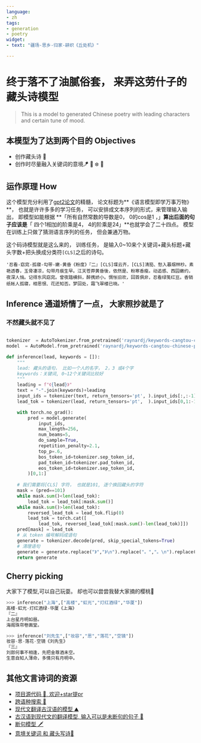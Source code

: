```yaml
---
language:
- zh
tags:
- generation
- poetry
widget:
- text: "疆场-思乡-归家-耕织《丘处机》"

---
```


# 终于落不了油腻俗套， 来弄这劳什子的藏头诗模型
> This is a model to generated Chinese poetry with leading characters and certain tune of mood.

## 本模型为了达到两个目的 Objectives
* 创作藏头诗 🎸
* 创作时尽量融入关键词的意境🪁 🌼 ❄️ 🌝

## 运作原理 How
这个模型充分利用了[gpt2论文](https://d4mucfpksywv.cloudfront.net/better-language-models/language_models_are_unsupervised_multitask_learners.pdf)的精髓， 论文标题为**《语言模型即学万事万物》**， 也就是许许多多的学习任务， 可以安排成文本序列的形式，来管理输入输出， 即模型如能根据 **「所有自然常数的导数是0， 0的cos是1 ，」**算出后面的句子应该是**「 四个1相加的阶乘是4， 4的阶乘是24」**也就学会了二十四点。 模型在训练上只做了猜测语言序列的任务， 但会兼通万物。

这个码诗模型就是这么来的， 训练任务， 是输入0~10来个关键词+藏头标题+藏头字数+把头换成分类符```[CLS]```之后的诗句。
```
'忍看-窈窕-孤寝-勾带-嫩-黄昏《粉度》『二』[CLS]堞云齐，[CLS]清笳、愁入暮烟林杪。素艳透春，玉骨凄凉，勾带月痕生早。江天苍莽黄昏後，依然是、粉寒香瘦。动追感、西园嫩约，夜深人悄。记得东风窈窕。曾夜踏横斜，醉携娇小。惆怅旧欢，回首俱非，忍看绿笺红豆。香销纸帐人孤寝，相思恨、花还知否。梦回处，霜飞翠楼已晓。'
```

## Inference 通道矫情了一点， 大家照抄就是了
### 不然藏头就不见了

```python

tokenizer  = AutoTokenizer.from_pretrained('raynardj/keywords-cangtou-chinese-poetry')
model  = AutoModel.from_pretrained('raynardj/keywords-cangtou-chinese-poetry')

def inference(lead, keywords = []):
    """
    lead: 藏头的语句， 比如一个人的名字， 2，3 或4个字
    keywords：关键词, 0~12个关键词比较好
    """
    leading = f"《{lead}》"
    text = "-".join(keywords)+leading
    input_ids = tokenizer(text, return_tensors='pt', ).input_ids[:,:-1]
    lead_tok = tokenizer(lead, return_tensors='pt',  ).input_ids[0,1:-1]

    with torch.no_grad():
        pred = model.generate(
            input_ids,
            max_length=256,
            num_beams=5,
            do_sample=True,
            repetition_penalty=2.1,
            top_p=.6,
            bos_token_id=tokenizer.sep_token_id,
            pad_token_id=tokenizer.pad_token_id,
            eos_token_id=tokenizer.sep_token_id,
        )[0,1:]
    
    # 我们需要将[CLS] 字符， 也就是101, 逐个换回藏头的字符
    mask = (pred==101)
    while mask.sum()<len(lead_tok):
        lead_tok = lead_tok[:mask.sum()]
    while mask.sum()>len(lead_tok):
        reversed_lead_tok = lead_tok.flip(0)
        lead_tok = torch.cat([
            lead_tok, reversed_lead_tok[:mask.sum()-len(lead_tok)]])
    pred[mask] = lead_tok
    # 从 token 编号解码成语句
    generate = tokenizer.decode(pred, skip_special_tokens=True)
    # 清理语句
    generate = generate.replace("》","》\n").replace("。","。\n").replace(" ","")
    return generate
```

## Cherry picking
大家下了模型,可以自己玩耍。
却也可以尝尝我替大家摘的樱桃🍒
```python
>>> inference("上海",["高楼","虹光","灯红酒绿","华厦"])
高楼-虹光-灯红酒绿-华厦《上海》
『二』
上台星月明如昼。
海阁珠帘卷画堂。

>>> inference("刘先生",["妆容","思","落花","空镜"])
妆容-思-落花-空镜《刘先生》
『三』
刘郎何事不相逢，先把金尊酒未空。
生意自知人薄命，多情只有月明中。
```

## 其他文言诗词的资源
* [项目源代码 🌟, 欢迎+star提pr](https://github.com/raynardj/yuan)
* [跨语种搜索 🔎](https://huggingface.co/raynardj/xlsearch-cross-lang-search-zh-vs-classicical-cn)
* [现代文翻译古汉语的模型 ⛰](https://huggingface.co/raynardj/wenyanwen-chinese-translate-to-ancient)
* [古汉语到现代文的翻译模型, 输入可以是未断句的句子 🚀](https://huggingface.co/raynardj/wenyanwen-ancient-translate-to-modern)
* [断句模型 🗡](https://huggingface.co/raynardj/classical-chinese-punctuation-guwen-biaodian)
* [意境关键词 和 藏头写诗🤖](https://huggingface.co/raynardj/keywords-cangtou-chinese-poetry)